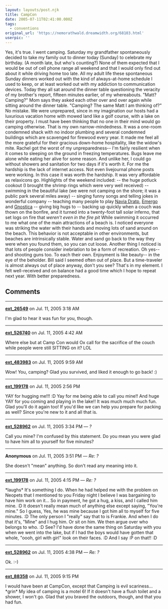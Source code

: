 ```yaml
---
layout: layouts/post.njk
title: CampCon
date: 2005-07-11T02:41:00.000Z
tags:
  - conventions
original_url: 'https://nemorathwald.dreamwidth.org/68103.html'
userpic: ''
---
```

Yes, it's true. I went camping. Saturday my grandfather spontaneously decided to take my family out to dinner today (Sunday) to celebrate my birthday. (A month late, but who's counting?) None of them expected that I would be out of cell phone range all weekend and that I would only find out about it while driving home too late. All my adult life these spontaneous Sunday dinners worked out with the kind of always-at-home schedule I used to keep, or at least worked out with my addiction to communication devices. Today they all sat around the dinner table questioning the veracity of my brother's report, fifteen minutes earlier, of my whereabouts. "Matt? Camping?" Mom says they asked each other over and over again while sitting around the dinner table. "Camping? The same Matt I am thinking of?" No mistake. We were unprepared, since in my imagination our hosts had a luxurious vacation home with mowed land like a golf course, with a lake on their property. I must have been thinking that no one in their mind would go camping otherwise. That is my own narrow-mindedness. It was a one-room condemned shack with no indoor plumbing and several condemned buildings which are scavenged for firewood every year. It made me feel all the more grateful for their gracious down-home hospitality, like the widow's mite. Rachel got the worst of my unpreparedness-- I'm fairly resilient when it comes to sleeping on the ground in freezing temperatures. Bugs leave me alone while eating her alive for some reason. And unlike her, I could go without showers and sanitation for two days if it's worth it. For me the hardship is the lack of internet access. Not even livejournal phone posts were working. In this case it was worth the hardship. It was very affordable as relaxicons go. Highlights of the weekend included: -- the huge potluck cookout (I brought the shrimp rings which were very well received) -- swimming in the beautiful lake (we were not camping on the shore; it was a public park several miles away) -- singing funny songs and telling jokes in wonderful company -- teaching many people to play [Navia Dratp](http://www.naviadratp.com/), [Emergo](http://www.mindsports.net/Arena/Emergo/) and [Gnostica](http://www.wunderland.com/WTS/Ginohn/games/Gnostica/GnosticaRules.html) -- giving big hugs to \-- backing up quickly when a couch was thown on the bonfire, and it turned into a twenty-foot tall solar inferno, that set logs on fire that _weren't even in the fire pit_ While swimming it occurred to me what one of the main attractions of a beach is. I noticed everyone was striking the water with their hands and moving lots of sand around on the beach. This behavior is not acceptable in other environments, but beaches are intrinsically stable. Water and sand go back to the way they were when you found them, so you can cut loose. Another thing I noticed is that lots of people consider inebriation to be a form of recreation. Oh yes-- and shooting guns too. To each their own. Enjoyment is like beauty-- in the eye of the beholder. Bill said I seemed often out of place. But a time-traveler is almost always out of place anyway, don't you see? That's in my element. I felt well-received and on balance had a good time which I hope to repeat next year. With better preparedness.

## Comments

---

**[ext_26549](https://www.dreamwidth.org/users/ext_26549)** on Jul. 11, 2005 3:18 AM

I'm glad to hear it was fun for you, though.

---

**[ext_526740](https://www.dreamwidth.org/users/ext_526740)** on Jul. 11, 2005 4:42 AM

Where else but at Camp Con would Ox call for the sacrifice of the couch while people were still SITTING on it? LOL

---

**[ext_483983](https://www.dreamwidth.org/users/ext_483983)** on Jul. 11, 2005 9:59 AM

Wow! You, camping? Glad you survived, and liked it enough to go back! :)

---

**[ext_199178](https://www.dreamwidth.org/users/ext_199178)** on Jul. 11, 2005 2:56 PM

YAY for hugging me!!! :D Yay for me being able to call you mine!! And huge YAY for you coming and playing in the lake!! It was much much much fun. Glad you'll do it again too! If you'd like we can help you prepare for packing as well? Since you're new to it and all that is.

---

**[ext_528962](https://www.dreamwidth.org/users/ext_528962)** on Jul. 11, 2005 3:34 PM — *?*

Call you mine? I'm confused by this statement. Do you mean you were glad to have him all to yourself for five minutes?

---

**Anonymous** on Jul. 11, 2005 3:51 PM — *Re: ?*

She doesn't "mean" anything. So don't read any meaning into it.

---

**[ext_199178](https://www.dreamwidth.org/users/ext_199178)** on Jul. 11, 2005 4:15 PM — *Re: ?*

\*laughs\* It's something I do. When he had helped me with the problem on Neopets that I mentioned to you Friday night I believe I was bargaining to have him work on it... So in payment, he got a hug, a kiss, and I called him mine. :D It doesn't really mean much of anything else except saying, "You're mine." So I guess, Yes, he was mine because I got him all to myself for five minutes. :D The only person I "really" say that to is Frankie. And when I do that it's, "Mine" and I hug him. Or sit on him. We then argue over who belongs to who. :D See? I'd have done the same thing on Saturday with you when we went into the lake, but if I had the boys would have gotten that whole, "oooh, girl with girl" look on their faces. :D And I say :P on that!! :D

---

**[ext_528962](https://www.dreamwidth.org/users/ext_528962)** on Jul. 11, 2005 4:38 PM — *Re: ?*

Ok. :-)

---

**[ext_88358](https://www.dreamwidth.org/users/ext_88358)** on Jul. 11, 2005 9:15 PM

I would have been at CampCon, except that Camping is evil scariness... \*grin\* My idea of camping is a motel 6! If it doesn't have a flush toilet and a shower, I won't go. Glad that you braved the outdoors, though, and that you had fun.
